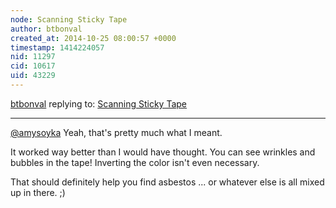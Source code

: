 ```yaml
---
node: Scanning Sticky Tape
author: btbonval
created_at: 2014-10-25 08:00:57 +0000
timestamp: 1414224057
nid: 11297
cid: 10617
uid: 43229
---
```




[btbonval](../profile/btbonval) replying to: [Scanning Sticky Tape](../notes/amysoyka/10-24-2014/scanning-sticky-tape)

----
[@amysoyka](/profile/amysoyka) Yeah, that's pretty much what I meant.

It worked way better than I would have thought. You can see wrinkles and bubbles in the tape! Inverting the color isn't even necessary.

That should definitely help you find asbestos ... or whatever else is all mixed up in there. ;)
